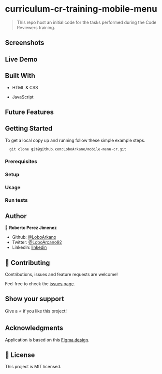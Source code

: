 # curriculum-cr-training-mobile-menu

> This repo host an initial code for the tasks performed during the Code Reviewers training.

## Screenshots

## Live Demo

## Built With

- HTML & CSS

- JavaScript

## Future Features

## Getting Started

To get a local copy up and running follow these simple example steps.
```
  git clone git@github.com:LoboArkano/mobile-menu-cr.git
```

### Prerequisites

### Setup

### Usage

### Run tests

## Author

👤 **Roberto Perez Jimenez**

- Github: [@LoboArkano](https://github.com/LoboArkano)
- Twitter: [@LoboArcano92](https://twitter.com/LoboArcano92)
- Linkedin: [linkedin](https://www.linkedin.com/in/jose-roberto-perez-jimenez/)

## 🤝 Contributing

Contributions, issues and feature requests are welcome!

Feel free to check the [issues page](https://github.com/LoboArkano/mobile-menu-cr/issues).

## Show your support

Give a ⭐️ if you like this project!

## Acknowledgments

Application is based on this [Figma design](https://www.figma.com/file/t3EJUCAEViw3QasuJLPLVT/Microverse-Student-Potfolio-Templates-Main?node-id=1%3A1471).

## 📝 License

This project is MIT licensed.
